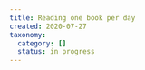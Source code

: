 ```yaml
---
title: Reading one book per day
created: 2020-07-27
taxonomy:
  category: []
  status: in progress
---
```

